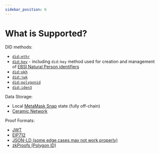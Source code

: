 ```yaml
---
sidebar_position: 6
---
```


# What is Supported?

DID methods:

- [`did:ethr`](https://github.com/decentralized-identity/ethr-did-resolver/blob/master/doc/did-method-spec.md)
- [`did:key`](https://w3c-ccg.github.io/did-method-key/) - including `did:key` method used for creation and management of [EBSI Natural Person identifiers](https://api-pilot.ebsi.eu/docs/specs/did-methods/did-method-for-natural-person)
- [`did:pkh`](https://github.com/w3c-ccg/did-pkh/blob/main/did-pkh-method-draft.md)
- [`did:jwk`](https://github.com/quartzjer/did-jwk/blob/main/spec.md)
- [`did:polygonid`](https://github.com/0xPolygonID/did-polygonid/blob/main/did-polygonid-method-draft.md)
- [`did:iden3`](https://docs.iden3.io/getting-started/identity/identifier/)

Data Storage:

- Local [MetaMask Snap](https://docs.metamask.io/guide/snaps.html) state (fully off-chain)
- [Ceramic Network](https://ceramic.network/)

Proof Formats:

- [JWT](https://www.rfc-editor.org/rfc/rfc7519)
- [EIP712](https://w3c-ccg.github.io/ethereum-eip712-signature-2021-spec/)
- [JSON-LD (some edge cases may not work properly)](https://w3c.github.io/vc-data-integrity/#proofs)
- [zkProofs (Polygon ID)](https://0xpolygonid.github.io/tutorials/)
